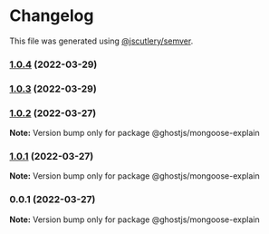 # Changelog

This file was generated using [@jscutlery/semver](https://github.com/jscutlery/semver).

### [1.0.4](https://github.com/ghost91-/ghostjs/compare/mongoose-explain-1.0.3...mongoose-explain-1.0.4) (2022-03-29)

### [1.0.3](https://github.com/ghost91-/ghostjs/compare/mongoose-explain-1.0.2...mongoose-explain-1.0.3) (2022-03-29)

### [1.0.2](https://github.com/ghost91-/ghostjs/compare/mongoose-explain-1.0.1...mongoose-explain-1.0.2) (2022-03-27)

**Note:** Version bump only for package @ghostjs/mongoose-explain

### [1.0.1](https://github.com/ghost91-/ghostjs/compare/mongoose-explain-0.0.1...mongoose-explain-1.0.1) (2022-03-27)

**Note:** Version bump only for package @ghostjs/mongoose-explain

### 0.0.1 (2022-03-27)

**Note:** Version bump only for package @ghostjs/mongoose-explain
